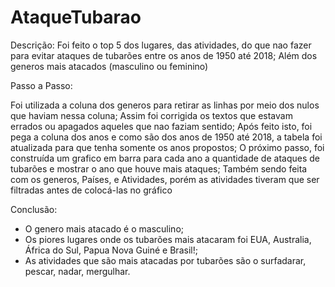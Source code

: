 # AtaqueTubarao
 
 Descrição:
 Foi feito o top 5 dos lugares, das atividades, do que nao fazer para evitar ataques de tubarões entre os anos de 1950 até 2018\;
 Além dos generos mais atacados (masculino ou feminino)

Passo a Passo:
 
 Foi utilizada a coluna dos generos para retirar as linhas por meio dos nulos que haviam nessa coluna\;
 Assim foi corrigida os textos que estavam errados ou apagados aqueles que nao faziam sentido;
 Após feito isto, foi pega a coluna dos anos e como são dos anos de 1950 até 2018, a tabela foi atualizada para que tenha somente os anos propostos;
 O próximo passo, foi construída um grafico em barra para cada ano a quantidade de ataques de tubarões e mostrar o ano que houve mais ataques;
 Também sendo feita com os generos, Países, e Atividades, porém as atividades tiveram que ser filtradas antes de colocá-las no gráfico

Conclusão:
 - O  genero mais atacado é o masculino;
 - Os piores lugares onde os tubarões mais atacaram foi EUA, Australia, África do Sul, Papua Nova Guiné e Brasil!;
 - As atividades que são mais atacadas por tubarões são o surfadarar, pescar, nadar, mergulhar.
